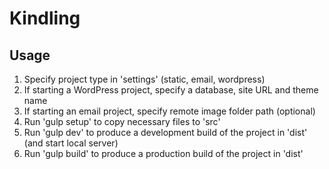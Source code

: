 # Kindling

## Usage

 1. Specify project type in 'settings' (static, email, wordpress)
  2. If starting a WordPress project, specify a database, site URL and theme name
  3. If starting an email project, specify remote image folder path (optional)
  4. Run 'gulp setup' to copy necessary files to 'src'
  5. Run 'gulp dev' to produce a development build of the project in 'dist' (and start local server)
  6. Run 'gulp build' to produce a production build of the project in 'dist'